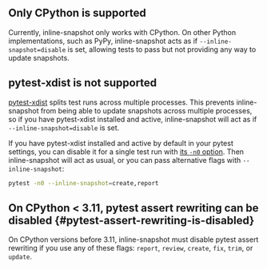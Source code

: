 ## Only CPython is supported

Currently, inline-snapshot only works with CPython.
On other Python implementations, such as PyPy, inline-snapshot acts as if `--inline-snapshot=disable` is set, allowing tests to pass but not providing any way to update snapshots.

## pytest-xdist is not supported

[pytest-xdist](https://pytest-xdist.readthedocs.io/) splits test runs across multiple processes.
This prevents inline-snapshot from being able to update snapshots across multiple processes, so if you have pytest-xdist installed and active, inline-snapshot will act as if `--inline-snapshot=disable` is set.

If you have pytest-xdist installed and active by default in your pytest settings, you can disable it for a single test run with [its `-n0` option](https://pytest-xdist.readthedocs.io/en/stable/distribution.html).
Then inline-snapshot will act as usual, or you can pass alternative flags with `--inline-snapshot`:

```bash
pytest -n0 --inline-snapshot=create,report
```

## On CPython < 3.11, pytest assert rewriting can be disabled [](){#pytest-assert-rewriting-is-disabled}

On CPython versions before 3.11, inline-snapshot must disable pytest assert rewriting if you use any of these flags: `report`, `review`, `create`, `fix`, `trim`, or `update`.

